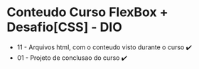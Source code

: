 # Conteudo Curso FlexBox + Desafio[CSS]  - DIO 
 
* 11 - Arquivos html, com o conteudo visto durante o curso ✔️
* 01 - Projeto de conclusao do curso ✔️
